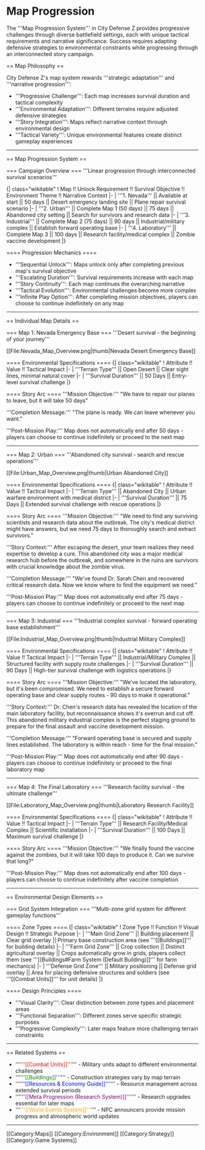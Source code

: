 # Map Progression

The '''Map Progression System''' in City Defense Z provides progressive challenges through diverse battlefield settings, each with unique tactical requirements and narrative significance. Success requires adapting defensive strategies to environmental constraints while progressing through an interconnected story campaign.

== Map Philosophy ==

City Defense Z's map system rewards '''strategic adaptation''' and '''narrative progression''':
* '''Progressive Challenge''': Each map increases survival duration and tactical complexity
* '''Environmental Adaptation''': Different terrains require adjusted defensive strategies
* '''Story Integration''': Maps reflect narrative context through environmental design
* '''Tactical Variety''': Unique environmental features create distinct gameplay experiences

----

== Map Progression System ==

=== Campaign Overview ===
'''Linear progression through interconnected survival scenarios'''

{| class="wikitable"
! Map !! Unlock Requirement !! Survival Objective !! Environment Theme !! Narrative Context
|-
| '''1. Nevada''' || Available at start || 50 days || Desert emergency landing site || Plane repair survival scenario
|-
| '''2. Urban''' || Complete Map 1 (50 days) || 75 days || Abandoned city setting || Search for survivors and research data
|-
| '''3. Industrial''' || Complete Map 2 (75 days) || 90 days || Industrial/military complex || Establish forward operating base
|-
| '''4. Laboratory''' || Complete Map 3 || 100 days || Research facility/medical complex || Zombie vaccine development
|}

==== Progression Mechanics ====
* '''Sequential Unlock''': Maps unlock only after completing previous map's survival objective
* '''Escalating Duration''': Survival requirements increase with each map
* '''Story Continuity''': Each map continues the overarching narrative
* '''Tactical Evolution''': Environmental challenges become more complex
* '''Infinite Play Option''': After completing mission objectives, players can choose to continue indefinitely on any map

----

== Individual Map Details ==

=== Map 1: Nevada Emergency Base ===
'''Desert survival - the beginning of your journey'''

[[File:Nevada_Map_Overview.png|thumb|Nevada Desert Emergency Base]]

==== Environmental Specifications ====
{| class="wikitable"
! Attribute !! Value !! Tactical Impact
|-
| '''Terrain Type''' || Open Desert || Clear sight lines, minimal natural cover
|-
| '''Survival Duration''' || 50 Days || Entry-level survival challenge
|}

==== Story Arc ====
'''Mission Objective:''' "We have to repair our planes to leave, but it will take 50 days"

'''Completion Message:''' "The plane is ready. We can leave whenever you want."

'''Post-Mission Play:''' Map does not automatically end after 50 days - players can choose to continue indefinitely or proceed to the next map

----

=== Map 2: Urban ===
'''Abandoned city survival - search and rescue operations'''

[[File:Urban_Map_Overview.png|thumb|Urban Abandoned City]]

==== Environmental Specifications ====
{| class="wikitable"
! Attribute !! Value !! Tactical Impact
|-
| '''Terrain Type''' || Abandoned City || Urban warfare environment with medical district
|-
| '''Survival Duration''' || 75 Days || Extended survival challenge with rescue operations
|}

==== Story Arc ====
'''Mission Objective:''' "We need to find any surviving scientists and research data about the outbreak. The city's medical district might have answers, but we need 75 days to thoroughly search and extract survivors."

'''Story Context:''' After escaping the desert, your team realizes they need expertise to develop a cure. This abandoned city was a major medical research hub before the outbreak, and somewhere in the ruins are survivors with crucial knowledge about the zombie virus.

'''Completion Message:''' "We've found Dr. Sarah Chen and recovered critical research data. Now we know where to find the equipment we need."

'''Post-Mission Play:''' Map does not automatically end after 75 days - players can choose to continue indefinitely or proceed to the next map

----

=== Map 3: Industrial ===
'''Industrial complex survival - forward operating base establishment'''

[[File:Industrial_Map_Overview.png|thumb|Industrial Military Complex]]

==== Environmental Specifications ====
{| class="wikitable"
! Attribute !! Value !! Tactical Impact
|-
| '''Terrain Type''' || Industrial/Military Complex || Structured facility with supply route challenges
|-
| '''Survival Duration''' || 90 Days || High-tier survival challenge with logistics operations
|}

==== Story Arc ====
'''Mission Objective:''' "We've located the laboratory, but it's been compromised. We need to establish a secure forward operating base and clear supply routes - 90 days to make it operational."

'''Story Context:''' Dr. Chen's research data has revealed the location of the main laboratory facility, but reconnaissance shows it's overrun and cut off. This abandoned military industrial complex is the perfect staging ground to prepare for the final assault and vaccine development mission.

'''Completion Message:''' "Forward operating base is secured and supply lines established. The laboratory is within reach - time for the final mission."

'''Post-Mission Play:''' Map does not automatically end after 90 days - players can choose to continue indefinitely or proceed to the final laboratory map

----

=== Map 4: The Final Laboratory ===
'''Research facility survival - the ultimate challenge'''

[[File:Laboratory_Map_Overview.png|thumb|Laboratory Research Facility]]

==== Environmental Specifications ====
{| class="wikitable"
! Attribute !! Value !! Tactical Impact
|-
| '''Terrain Type''' || Research Facility/Medical Complex || Scientific installation
|-
| '''Survival Duration''' || 100 Days || Maximum survival challenge
|}

==== Story Arc ====
'''Mission Objective:''' "We finally found the vaccine against the zombies, but it will take 100 days to produce it. Can we survive that long?"

'''Post-Mission Play:''' Map does not automatically end after 100 days - players can choose to continue indefinitely after vaccine completion

----

== Environmental Design Elements ==

=== Grid System Integration ===
'''Multi-zone grid system for different gameplay functions'''

==== Zone Types ====
{| class="wikitable"
! Zone Type !! Function !! Visual Design !! Strategic Purpose
|-
| '''Main Grid Zone''' || Building placement || Clear grid overlay || Primary base construction area (see '''[[Buildings]]''' for building details)
|-
| '''Farm Grid Zone''' || Crop collection || Distinct agricultural overlay || Crops automatically grow in grids, players collect them (see '''[[Buildings#Farm System (Default Building)]]''' for farm mechanics)
|-
| '''Defense Grid Zone''' || Military positioning || Defense grid overlay || Area for placing defensive structures and soldiers (see '''[[Combat Units]]''' for unit details)
|}

==== Design Principles ====
* '''Visual Clarity''': Clear distinction between zone types and placement areas
* '''Functional Separation''': Different zones serve specific strategic purposes
* '''Progressive Complexity''': Later maps feature more challenging terrain constraints

----

== Related Systems ==

* '''<span style="color:red">'''[[Combat Units]]'''</span>''' - Military units adapt to different environmental challenges
* '''<span style="color:green">'''[[Buildings]]'''</span>''' - Construction strategies vary by map terrain
* '''<span style="color:blue">'''[[Resources & Economy Guide]]'''</span>''' - Resource management across extended survival periods
* '''<span style="color:purple">'''[[Meta Progression (Research System)]]'''</span>''' - Research upgrades essential for later maps
* '''<span style="color:orange">'''[[World Events System]]'''</span>''' - NPC announcers provide mission progress and atmospheric world updates

----

[[Category:Maps]]
[[Category:Environment]]
[[Category:Strategy]]
[[Category:Game Systems]] 
